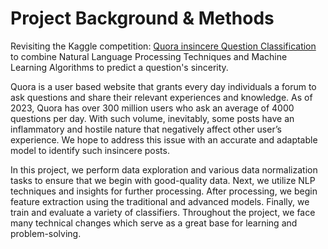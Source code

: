 # Project Background & Methods
Revisiting the Kaggle competition: [Quora insincere Question Classification](https://www.kaggle.com/c/quora-insincere-questions-classification) to combine Natural Language Processing Techniques and Machine Learning Algorithms to predict a question's sincerity. 

Quora is a user based website that grants every day individuals a forum to ask questions and share their relevant experiences and knowledge. As of 2023, Quora has over 300 million users who ask an average of 4000 questions per day. With such volume, inevitably, some posts have an inflammatory and hostile nature that negatively affect other user’s experience. We hope to address this issue with an accurate and adaptable model to identify such insincere posts. 

In this project, we perform data exploration and various data normalization tasks to ensure that we begin with good-quality data. Next, we utilize NLP techniques and insights for further processing. After processing, we begin feature extraction using the traditional and advanced models. Finally, we train and evaluate a variety of classifiers. Throughout the project, we face many technical changes which serve as a great base for learning and problem-solving.


